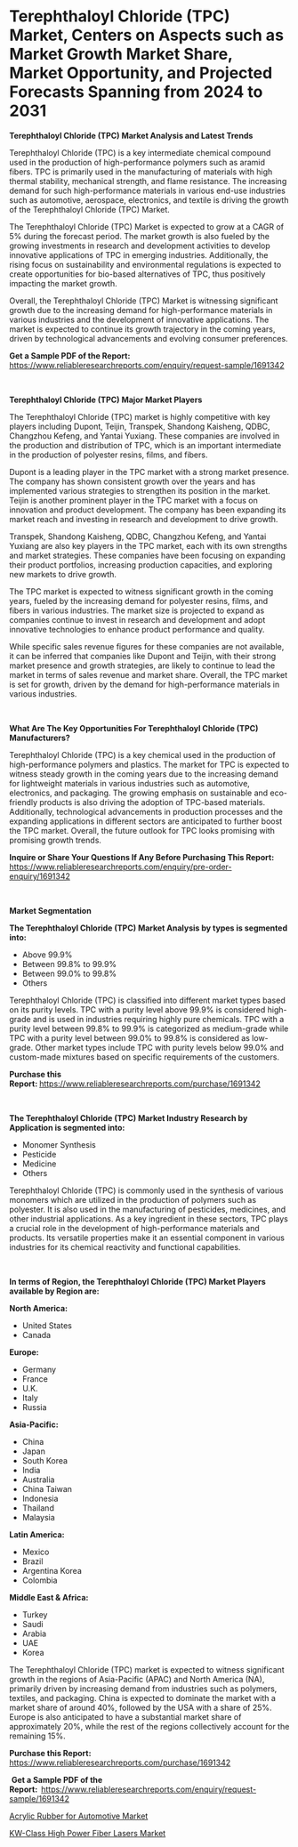 <p><h1>Terephthaloyl Chloride (TPC) Market, Centers on Aspects such as Market Growth Market Share, Market Opportunity, and Projected Forecasts Spanning from 2024 to 2031</h1></p><p><strong>Terephthaloyl Chloride (TPC) Market Analysis and Latest Trends</strong></p>
<p><p>Terephthaloyl Chloride (TPC) is a key intermediate chemical compound used in the production of high-performance polymers such as aramid fibers. TPC is primarily used in the manufacturing of materials with high thermal stability, mechanical strength, and flame resistance. The increasing demand for such high-performance materials in various end-use industries such as automotive, aerospace, electronics, and textile is driving the growth of the Terephthaloyl Chloride (TPC) Market.</p><p>The Terephthaloyl Chloride (TPC) Market is expected to grow at a CAGR of 5% during the forecast period. The market growth is also fueled by the growing investments in research and development activities to develop innovative applications of TPC in emerging industries. Additionally, the rising focus on sustainability and environmental regulations is expected to create opportunities for bio-based alternatives of TPC, thus positively impacting the market growth.</p><p>Overall, the Terephthaloyl Chloride (TPC) Market is witnessing significant growth due to the increasing demand for high-performance materials in various industries and the development of innovative applications. The market is expected to continue its growth trajectory in the coming years, driven by technological advancements and evolving consumer preferences.</p></p>
<p><strong>Get a Sample PDF of the Report:&nbsp;</strong> <a href="https://www.reliableresearchreports.com/enquiry/request-sample/1691342">https://www.reliableresearchreports.com/enquiry/request-sample/1691342</a></p>
<p>&nbsp;</p>
<p><strong>Terephthaloyl Chloride (TPC) Major Market Players</strong></p>
<p><p>The Terephthaloyl Chloride (TPC) market is highly competitive with key players including Dupont, Teijin, Transpek, Shandong Kaisheng, QDBC, Changzhou Kefeng, and Yantai Yuxiang. These companies are involved in the production and distribution of TPC, which is an important intermediate in the production of polyester resins, films, and fibers.</p><p>Dupont is a leading player in the TPC market with a strong market presence. The company has shown consistent growth over the years and has implemented various strategies to strengthen its position in the market. Teijin is another prominent player in the TPC market with a focus on innovation and product development. The company has been expanding its market reach and investing in research and development to drive growth.</p><p>Transpek, Shandong Kaisheng, QDBC, Changzhou Kefeng, and Yantai Yuxiang are also key players in the TPC market, each with its own strengths and market strategies. These companies have been focusing on expanding their product portfolios, increasing production capacities, and exploring new markets to drive growth.</p><p>The TPC market is expected to witness significant growth in the coming years, fueled by the increasing demand for polyester resins, films, and fibers in various industries. The market size is projected to expand as companies continue to invest in research and development and adopt innovative technologies to enhance product performance and quality.</p><p>While specific sales revenue figures for these companies are not available, it can be inferred that companies like Dupont and Teijin, with their strong market presence and growth strategies, are likely to continue to lead the market in terms of sales revenue and market share. Overall, the TPC market is set for growth, driven by the demand for high-performance materials in various industries.</p></p>
<p>&nbsp;</p>
<p><strong>What Are The Key Opportunities For Terephthaloyl Chloride (TPC) Manufacturers?</strong></p>
<p><p>Terephthaloyl Chloride (TPC) is a key chemical used in the production of high-performance polymers and plastics. The market for TPC is expected to witness steady growth in the coming years due to the increasing demand for lightweight materials in various industries such as automotive, electronics, and packaging. The growing emphasis on sustainable and eco-friendly products is also driving the adoption of TPC-based materials. Additionally, technological advancements in production processes and the expanding applications in different sectors are anticipated to further boost the TPC market. Overall, the future outlook for TPC looks promising with promising growth trends.</p></p>
<p><strong>Inquire or Share Your Questions If Any Before Purchasing This Report:</strong> <a href="https://www.reliableresearchreports.com/enquiry/pre-order-enquiry/1691342">https://www.reliableresearchreports.com/enquiry/pre-order-enquiry/1691342</a></p>
<p>&nbsp;</p>
<p><strong>Market Segmentation</strong></p>
<p><strong>The Terephthaloyl Chloride (TPC) Market Analysis by types is segmented into:</strong></p>
<p><ul><li>Above 99.9%</li><li>Between 99.8% to 99.9%</li><li>Between 99.0% to 99.8%</li><li>Others</li></ul></p>
<p><p>Terephthaloyl Chloride (TPC) is classified into different market types based on its purity levels. TPC with a purity level above 99.9% is considered high-grade and is used in industries requiring highly pure chemicals. TPC with a purity level between 99.8% to 99.9% is categorized as medium-grade while TPC with a purity level between 99.0% to 99.8% is considered as low-grade. Other market types include TPC with purity levels below 99.0% and custom-made mixtures based on specific requirements of the customers.</p></p>
<p><strong>Purchase this Report:&nbsp;</strong><a href="https://www.reliableresearchreports.com/purchase/1691342">https://www.reliableresearchreports.com/purchase/1691342</a></p>
<p>&nbsp;</p>
<p><strong>The Terephthaloyl Chloride (TPC) Market Industry Research by Application is segmented into:</strong></p>
<p><ul><li>Monomer Synthesis</li><li>Pesticide</li><li>Medicine</li><li>Others</li></ul></p>
<p><p>Terephthaloyl Chloride (TPC) is commonly used in the synthesis of various monomers which are utilized in the production of polymers such as polyester. It is also used in the manufacturing of pesticides, medicines, and other industrial applications. As a key ingredient in these sectors, TPC plays a crucial role in the development of high-performance materials and products. Its versatile properties make it an essential component in various industries for its chemical reactivity and functional capabilities.</p></p>
<p>&nbsp;</p>
<p><strong>In terms of Region, the Terephthaloyl Chloride (TPC) Market Players available by Region are:</strong></p>
<p>
    <p> <strong> North America: </strong>
        <ul>
            <li>United States</li>
            <li>Canada</li>
        </ul>
        </p> 
    <p> <strong> Europe: </strong>
        <ul>
            <li>Germany</li>
            <li>France</li>
            <li>U.K.</li>
            <li>Italy</li>
            <li>Russia</li>
        </ul>
        </p> 
    <p> <strong> Asia-Pacific: </strong>
        <ul>
            <li>China</li>
            <li>Japan</li>
            <li>South Korea</li>
            <li>India</li>
            <li>Australia</li>
            <li>China Taiwan</li>
            <li>Indonesia</li>
            <li>Thailand</li>
            <li>Malaysia</li>
        </ul>
        </p> 
    <p> <strong> Latin America: </strong>
        <ul>
            <li>Mexico</li>
            <li>Brazil</li>
            <li>Argentina Korea</li>
            <li>Colombia</li>
        </ul>
        </p> 
    <p> <strong> Middle East & Africa: </strong>
        <ul>
            <li>Turkey</li>
            <li>Saudi</li>
            <li>Arabia</li>
            <li>UAE</li>
            <li>Korea</li>
        </ul>
    </p>
    </p>
<p><p>The Terephthaloyl Chloride (TPC) market is expected to witness significant growth in the regions of Asia-Pacific (APAC) and North America (NA), primarily driven by increasing demand from industries such as polymers, textiles, and packaging. China is expected to dominate the market with a market share of around 40%, followed by the USA with a share of 25%. Europe is also anticipated to have a substantial market share of approximately 20%, while the rest of the regions collectively account for the remaining 15%.</p></p>
<p><strong>Purchase this Report: </strong><a href="https://www.reliableresearchreports.com/purchase/1691342">https://www.reliableresearchreports.com/purchase/1691342</a></p>
<p>&nbsp;<strong>Get a Sample PDF of the Report:&nbsp;&nbsp;</strong><a href="https://www.reliableresearchreports.com/enquiry/request-sample/1691342">https://www.reliableresearchreports.com/enquiry/request-sample/1691342</a></p>
<p><strong></strong></p>
<p><p><a href="https://issuu.com/reportprime-2/docs/acrylic-rubber-for-automotive-market-size-2030.ppt">Acrylic Rubber for Automotive Market</a></p><p><a href="https://issuu.com/reportprime-2/docs/kw-class-high-power-fiber-lasers-market-size-2030.">KW-Class High Power Fiber Lasers Market</a></p></p>